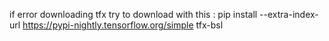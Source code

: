 if error downloading tfx try to download with this :
pip install --extra-index-url https://pypi-nightly.tensorflow.org/simple tfx-bsl

